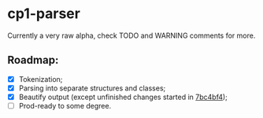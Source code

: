 # cp1-parser

Currently a very raw alpha, check TODO and WARNING comments for more.

## Roadmap:
 - [x] Tokenization;
 - [x] Parsing into separate structures and classes;
 - [x] Beautify output (except unfinished changes started in [7bc4bf4](https://github.com/helloclock1/cp1-parser/commit/7bc4bf4f45cea23beaf72d76eb76b3d7a28ac652));
 - [ ] Prod-ready to some degree.
